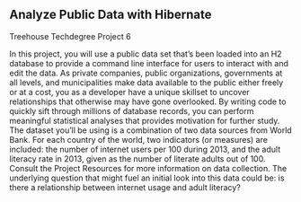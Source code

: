 ## Analyze Public Data with Hibernate
Treehouse Techdegree Project 6

In this project, you will use a public data set that’s been loaded into an H2 database to provide a command line interface for users to interact with and edit the data.
As private companies, public organizations, governments at all levels, and municipalities make data available to the public either freely or at a cost, you as a developer have a unique skillset to uncover relationships that otherwise may have gone overlooked. By writing code to quickly sift through millions of database records, you can perform meaningful statistical analyses that provides motivation for further study.
The dataset you’ll be using is a combination of two data sources from World Bank. For each country of the world, two indicators (or measures) are included: the number of internet users per 100 during 2013, and the adult literacy rate in 2013, given as the number of literate adults out of 100. Consult the Project Resources for more information on data collection.
The underlying question that might fuel an initial look into this data could be: is there a relationship between internet usage and adult literacy?

